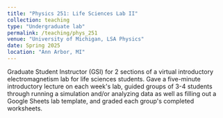 ```yaml
---
title: "Physics 251: Life Sciences Lab II"
collection: teaching
type: "Undergraduate lab"
permalink: /teaching/phys_251
venue: "University of Michigan, LSA Physics"
date: Spring 2025
location: "Ann Arbor, MI"
---
```


Graduate Student Instructor (GSI) for 2 sections of a virtual introductory electromagnetism lab for life sciences students. Gave a five-minute introductory lecture on each week's lab, guided groups of 3-4 students through running a simulation and/or analyzing data as well as filling out a Google Sheets lab template, and graded each group's completed worksheets. 
